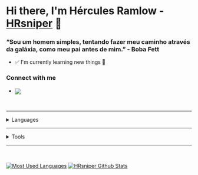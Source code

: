 # Hi there, I'm Hércules Ramlow - [HRsniper][github] 👋

### “Sou um homem simples, tentando fazer meu caminho através da galáxia, como meu pai antes de mim.” - **Boba Fett**

- ✅ I'm currently learning new things 🤯

### Connect with me

- [<img align="center" width="96" src="https://img.shields.io/badge/linkedin-0A66C2?logo=linkedin&style=for-the-badge&logoColor=white" />][linkedin]
<!-- - [<img align="center" width="96" src="https://img.shields.io/badge/discord-5865F2?logo=discord&style=for-the-badge&logoColor=white" />][discord] -->

</br>

---

<details>
<summary>Languages</summary>

[<img height="32" width="32" src="https://cdn.jsdelivr.net/gh/devicons/devicon@latest/icons/cplusplus/cplusplus-original.svg" />][cpp]
[<img height="32" width="32" src="https://cdn.jsdelivr.net/gh/devicons/devicon@latest/icons/javascript/javascript-original.svg" />][javascript]
[<img height="32" width="32" src="https://cdn.jsdelivr.net/gh/devicons/devicon@latest/icons/typescript/typescript-original.svg" />][typescript]
[<img height="32" width="32" src="https://cdn.jsdelivr.net/gh/devicons/devicon@latest/icons/elixir/elixir-original.svg" />][elixir]
[<img height="32" width="32" src="https://cdn.jsdelivr.net/gh/devicons/devicon@latest/icons/go/go-original-wordmark.svg" />][go]
[<img height="32" width="32" src=".github/sql-lang.svg" />][sql]
[<img height="32" width="32" src="https://cdn.jsdelivr.net/gh/devicons/devicon@latest/icons/markdown/markdown-original.svg" />][markdown]
[<img height="32" width="32" src="https://cdn.jsdelivr.net/gh/devicons/devicon@latest/icons/html5/html5-original.svg" />][html5]
[<img height="32" width="32" src="https://cdn.jsdelivr.net/gh/devicons/devicon@latest/icons/css3/css3-original.svg" />][css3]
[<img height="32" width="32" src="https://cdn.jsdelivr.net/gh/devicons/devicon@latest/icons/lua/lua-original.svg" />][lua]

</details>

---

<details>
<summary>Tools</summary>

[<img height="32" width="32" src="https://cdn.jsdelivr.net/gh/devicons/devicon@latest/icons/vscode/vscode-original.svg" />][vscode]
[<img height="32" width="32" src="https://cdn.jsdelivr.net/gh/devicons/devicon@latest/icons/git/git-original.svg" />][git]
[<img height="32" width="32" src="https://cdn.jsdelivr.net/gh/devicons/devicon@latest/icons/github/github-original.svg" />][github]
[<img height="32" width="32" src="https://cdn.jsdelivr.net/gh/devicons/devicon@latest/icons/sass/sass-original.svg" />][sass]
[<img height="32" width="32" src="https://cdn.jsdelivr.net/gh/devicons/devicon@latest/icons/styledcomponents/styledcomponents-original.svg" />][styled-components]
[<img height="32" width="32" src="https://cdn.jsdelivr.net/gh/devicons/devicon@latest/icons/denojs/denojs-original.svg" />][deno]
[<img height="32" width="32" src="https://cdn.jsdelivr.net/gh/devicons/devicon@latest/icons/nodejs/nodejs-original.svg" />][nodejs]
[<img height="32" width="32" src="https://cdn.jsdelivr.net/gh/devicons/devicon@latest/icons/npm/npm-original.svg" />][npm]
[<img height="32" width="32" src="https://cdn.jsdelivr.net/gh/devicons/devicon@latest/icons/yarn/yarn-original.svg" />][yarn]
[<img height="32" width="32" src="https://cdn.jsdelivr.net/gh/devicons/devicon@latest/icons/react/react-original-wordmark.svg" />][react]
[<img height="32" width="32" src="https://cdn.jsdelivr.net/gh/devicons/devicon@latest/icons/reactnative/reactnative-original-wordmark.svg" />][react-native]
[<img height="32" width="32" src="https://cdn.jsdelivr.net/gh/devicons/devicon@latest/icons/nextjs/nextjs-original.svg" />][nextjs]
[<img height="32" width="32" src="https://cdn.jsdelivr.net/gh/devicons/devicon@latest/icons/nestjs/nestjs-original.svg" />][nestjs]
[<img height="32" width="32" src="https://cdn.jsdelivr.net/gh/devicons/devicon@latest/icons/mysql/mysql-original-wordmark.svg" />][msys2]
[<img height="32" width="32" src="https://cdn.jsdelivr.net/gh/devicons/devicon@latest/icons/gcc/gcc-original.svg" />][gcc]
[<img height="32" width="32" src="https://cdn.jsdelivr.net/gh/devicons/devicon@latest/icons/llvm/llvm-original.svg" />][llvm]
[<img height="32" width="32" src="https://cdn.jsdelivr.net/gh/devicons/devicon@latest/icons/mongodb/mongodb-original.svg" />][mongodb]
[<img height="32" width="32" src="https://cdn.jsdelivr.net/gh/devicons/devicon@latest/icons/postgresql/postgresql-original.svg" />][postgresql]
[<img height="32" width="32" src="https://cdn.jsdelivr.net/gh/devicons/devicon@latest/icons/sqlite/sqlite-original.svg" />][sqlite]
[<img height="32" width="32" src="https://cdn.jsdelivr.net/gh/devicons/devicon@latest/icons/docker/docker-original.svg" />][docker]
[<img height="32" width="32" src=".github/docker-composer.svg" />][docker-compose]
[<img height="32" width="32" src="https://cdn.jsdelivr.net/gh/devicons/devicon@latest/icons/kubernetes/kubernetes-original.svg" />][kubernetes]
[<img height="32" width="32" src="https://cdn.jsdelivr.net/gh/devicons/devicon@latest/icons/opengl/opengl-original.svg" />][opengl]
[<img height="32" width="32" src="https://cdn.jsdelivr.net/gh/devicons/devicon@latest/icons/opencv/opencv-original-wordmark.svg" />][opencv]
[<img height="32" width="32" src="https://cdn.jsdelivr.net/gh/devicons/devicon@latest/icons/insomnia/insomnia-original.svg" />][insomnia]
[<img height="32" width="32" src="https://cdn.jsdelivr.net/gh/devicons/devicon@latest/icons/powershell/powershell-original.svg" />][powershell]
[<img height="32" width="32" src="https://cdn.jsdelivr.net/gh/devicons/devicon@latest/icons/apachekafka/apachekafka-original.svg" />][apachekafka]
[<img height="32" width="32" src="https://cdn.jsdelivr.net/gh/devicons/devicon@latest/icons/love2d/love2d-original.svg" />][love2d]

</details>

<!-- [<img height="32" width="32" src="https://cdn.jsdelivr.net/gh/simple-icons/simple-icons@latest/icons/gnubash.svg" />][bash] -->
<!-- [<img height="32" width="32" src="https://cdn.jsdelivr.net/gh/devicons/devicon@latest/icons/python/python-original.svg" />][python] -->
<!-- [<img height="32" width="32" src="https://cdn.jsdelivr.net/gh/devicons/devicon@latest/icons/webpack/webpack-original.svg" />][webpack] -->
<!-- [<img height="32" width="32" src="https://cdn.jsdelivr.net/gh/devicons/devicon@latest/icons/babel/babel-original.svg" />][babel] -->
<!-- [<img height="32" width="32" src="https://cdn.jsdelivr.net/gh/devicons/devicon@latest/icons/rust/rust-original.svg" />][rust] -->
<!-- [<img height="32" width="32" src="https://cdn.jsdelivr.net/gh/devicons/devicon@latest/icons/php/php-original.svg" />][php] -->

---

<!-- <details> -->
  <!-- <summary>⏲️ Recent GitHub Activity</summary> -->
<!--START_SECTION:activity-->
<!-- 1. -->
<!-- 2. -->
<!-- 3. -->
<!-- 4. -->
<!-- 5. -->
<!--END_SECTION:activity-->
<!-- </details> -->

<br />

[<img align="center" alt="Most Used Languages" src="https://github-readme-stats.vercel.app/api/top-langs/?username=HRsniper&layout=compact&theme=dracula&hide_border=true&langs_count=10" />][github]
[<img align="center" alt="HRsniper Github Stats" src="https://github-readme-stats.vercel.app/api?username=HRsniper&show_icons=true&theme=dracula&hide_border=true&count_private=true" />][github]

[github]: https://github.com/HRsniper/
[linkedin]: https://www.linkedin.com/in/hercules-ramlow/
[discord]: https://discord.com/users/__/
[javascript]: https://developer.mozilla.org/en-US/docs/Web/JavaScript/
[typescript]: https://www.typescriptlang.org/
[react]: https://reactjs.org/
[react-native]: https://reactnative.dev/
[insomnia]: https://insomnia.rest/
[nodejs]: https://nodejs.org/en/
[yarn]: https://yarnpkg.com/
[deno]: https://deno.land/
[sqlite]: https://www.sqlite.org/
[mongodb]: https://www.mongodb.com/
[git]: https://git-scm.com/
[windownsterminal]: https://aka.ms/terminal/
[elixir]: https://elixir-lang.org/
[nextjs]: https://nextjs.org/
[rust]: https://www.rust-lang.org/
[php]: https://php.net/
[postgresql]: https://www.postgresql.org/
[kubernetes]: https://kubernetes.io/
[docker]: https://www.docker.com/
[docker-compose]: https://docs.docker.com/compose/
[opencv]: https://opencv.org/
[styled-components]: https://styled-components.com/
[npm]: https://www.npmjs.com/
[vscode]: https://code.visualstudio.com/
[opengl]: https://www.khronos.org/opengl/
[mysql]: https://www.mysql.com/
[apachekafka]: https://kafka.apache.org/
[python]: https://www.python.org/
[webpack]: https://webpack.js.org/
[babel]: https://babeljs.io/
[go]: https://golang.org/
[nestjs]: https://nestjs.com/
[markdown]: https://daringfireball.net/projects/markdown/
[gcc]: https://gcc.gnu.org/
[llvm]: https://clang.llvm.org/
[msvc]: https://docs.microsoft.com/pt-br/cpp/build/projects-and-build-systems-cpp?view=msvc-160/
[msys2]: https://www.msys2.org/
[cpp]: https://en.cppreference.com/w/
[sass]: https://sass-lang.com/
[css3]: https://www.w3.org/TR/css/
[html5]: https://www.w3.org/TR/html5/
[powershell]: https://github.com/powershell/powershell/
[bash]: https://www.gnu.org/software/bash/
[sql]: https://www.w3schools.com/sql/sql_quickref.asp
[lua]: https://www.lua.org/
[love2d]: https://love2d.org/
